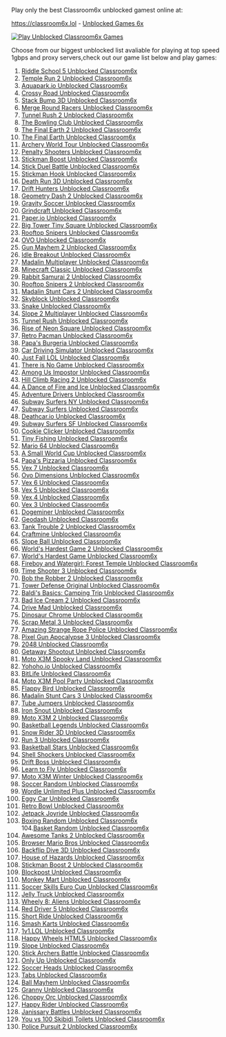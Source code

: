 Play only the best Classroom6x unblocked gamest online at:

https://classroom6x.lol - <a href="https://classroom6x.lol">Unblocked Games 6x</a>


[![Play Unblocked Classroom6x Games](https://github.com/airoyale007/airoyale007.github.io/blob/main/classroom6xlol.jpg)](https://classroom6x.lol)

Choose from our biggest unblocked list avaliable for playing at top speed 1gbps and proxy servers,check out our game list below and play games:




1. <a href="https://classroom6x.lol/play/riddle-school-5">Riddle School 5 Unblocked Classroom6x</a> <br>
2. <a href="https://classroom6x.lol/play/temple-run-2">Temple Run 2 Unblocked Classroom6x</a> <br>
3. <a href="https://classroom6x.lol/play/aquaparkio">Aquapark.io Unblocked Classroom6x</a> <br>
4. <a href="https://classroom6x.lol/play/crossy-road">Crossy Road Unblocked Classroom6x</a> <br>
5. <a href="https://classroom6x.lol/play/stack-bump-3d">Stack Bump 3D Unblocked Classroom6x</a> <br>
6. <a href="https://classroom6x.lol/play/merge-round-racers">Merge Round Racers Unblocked Classroom6x</a> <br>
7. <a href="https://classroom6x.lol/play/tunnel-rush-2">Tunnel Rush 2 Unblocked Classroom6x</a> <br>
8. <a href="https://classroom6x.lol/play/the-bowling-club">The Bowling Club Unblocked Classroom6x</a> <br>
9. <a href="https://classroom6x.lol/play/the-final-earth-2">The Final Earth 2 Unblocked Classroom6x</a> <br>
10. <a href="https://classroom6x.lol/play/the-final-earth">The Final Earth Unblocked Classroom6x</a> <br>
11. <a href="https://classroom6x.lol/play/archery-world-tour">Archery World Tour Unblocked Classroom6x</a> <br>
12. <a href="https://classroom6x.lol/play/penalty-shooters">Penalty Shooters Unblocked Classroom6x</a> <br>
13. <a href="https://classroom6x.lol/play/stickman-boost">Stickman Boost Unblocked Classroom6x</a> <br>
14. <a href="https://classroom6x.lol/play/stick-duel-battle">Stick Duel Battle Unblocked Classroom6x</a> <br>
15. <a href="https://classroom6x.lol/play/stickman-hook">Stickman Hook Unblocked Classroom6x</a> <br>
16. <a href="https://classroom6x.lol/play/death-run-3d">Death Run 3D Unblocked Classroom6x</a> <br>
17. <a href="https://classroom6x.lol/play/drift-hunters">Drift Hunters Unblocked Classroom6x</a> <br>
18. <a href="https://classroom6x.lol/play/geometry-dash-2">Geometry Dash 2 Unblocked Classroom6x</a> <br>
19. <a href="https://classroom6x.lol/play/gravity-soccer">Gravity Soccer Unblocked Classroom6x</a> <br>
20. <a href="https://classroom6x.lol/play/grindcraft">Grindcraft Unblocked Classroom6x</a> <br>
21. <a href="https://classroom6x.lol/play/paperio">Paper.io Unblocked Classroom6x</a> <br>
22. <a href="https://classroom6x.lol/play/big-tower-tiny-square">Big Tower Tiny Square Unblocked Classroom6x</a> <br>
23. <a href="https://classroom6x.lol/play/rooftop-snipers">Rooftop Snipers Unblocked Classroom6x</a> <br>
24. <a href="https://classroom6x.lol/play/ovo">OVO Unblocked Classroom6x</a> <br>
25. <a href="https://classroom6x.lol/play/gun-mayhem-2">Gun Mayhem 2 Unblocked Classroom6x</a> <br>
26. <a href="https://classroom6x.lol/play/idle-breakout">Idle Breakout Unblocked Classroom6x</a> <br>
27. <a href="https://classroom6x.lol/play/madalin-multiplayer">Madalin Multiplayer Unblocked Classroom6x</a> <br>
28. <a href="https://classroom6x.lol/play/minecraft-classic">Minecraft Classic Unblocked Classroom6x</a> <br>
29. <a href="https://classroom6x.lol/play/rabbit-samurai-2">Rabbit Samurai 2 Unblocked Classroom6x</a> <br>
30. <a href="https://classroom6x.lol/play/rooftop-snipers-2">Rooftop Snipers 2 Unblocked Classroom6x</a> <br>
31. <a href="https://classroom6x.lol/play/madalin-stunt-cars-2">Madalin Stunt Cars 2 Unblocked Classroom6x</a> <br>
32. <a href="https://classroom6x.lol/play/skyblock">Skyblock Unblocked Classroom6x</a> <br>
33. <a href="https://classroom6x.lol/play/snake">Snake Unblocked Classroom6x</a> <br>
34. <a href="https://classroom6x.lol/play/slope-2-multiplayer">Slope 2 Multiplayer Unblocked Classroom6x</a> <br>
35. <a href="https://classroom6x.lol/play/tunnel-rush">Tunnel Rush Unblocked Classroom6x</a> <br>
36. <a href="https://classroom6x.lol/play/rise-of-neon-square">Rise of Neon Square Unblocked Classroom6x</a> <br>
37. <a href="https://classroom6x.lol/play/retro-pacman">Retro Pacman Unblocked Classroom6x</a> <br>
38. <a href="https://classroom6x.lol/play/papas-burgeria">Papa's Burgeria Unblocked Classroom6x</a> <br>
39. <a href="https://classroom6x.lol/play/car-driving-simulator">Car Driving Simulator Unblocked Classroom6x</a> <br>
40. <a href="https://classroom6x.lol/play/just-fall-lol">Just Fall LOL Unblocked Classroom6x</a> <br>
41. <a href="https://classroom6x.lol/play/there-is-no-game">There is No Game Unblocked Classroom6x</a> <br>
42. <a href="https://classroom6x.lol/play/among-us-impostor">Among Us Impostor Unblocked Classroom6x</a> <br>
43. <a href="https://classroom6x.lol/play/hill-climb-racing-2">Hill Climb Racing 2 Unblocked Classroom6x</a> <br>
44. <a href="https://classroom6x.lol/play/a-dance-of-fire-and-ice">A Dance of Fire and Ice Unblocked Classroom6x</a> <br>
45. <a href="https://classroom6x.lol/play/adventure-drivers">Adventure Drivers Unblocked Classroom6x</a> <br>
46. <a href="https://classroom6x.lol/play/subway-surfers-ny">Subway Surfers NY Unblocked Classroom6x</a> <br>
47. <a href="https://classroom6x.lol/play/subway-surfers">Subway Surfers Unblocked Classroom6x</a> <br>
48. <a href="https://classroom6x.lol/play/deathcar-io">Deathcar.io Unblocked Classroom6x</a> <br>
49. <a href="https://classroom6x.lol/play/subway-surfers-sf">Subway Surfers SF Unblocked Classroom6x</a> <br>
50. <a href="https://classroom6x.lol/play/cookie-clicker">Cookie Clicker Unblocked Classroom6x</a> <br>
51. <a href="https://classroom6x.lol/play/tiny-fishing">Tiny Fishing Unblocked Classroom6x</a> <br>
52. <a href="https://classroom6x.lol/play/mario-64">Mario 64 Unblocked Classroom6x</a> <br>
53. <a href="https://classroom6x.lol/play/a-small-world-cup">A Small World Cup Unblocked Classroom6x</a> <br>
54. <a href="https://classroom6x.lol/play/papas-pizzaria">Papa's Pizzaria Unblocked Classroom6x</a> <br>
55. <a href="https://classroom6x.lol/play/vex-7">Vex 7 Unblocked Classroom6x</a> <br>
56. <a href="https://classroom6x.lol/play/ovo-dimensions">Ovo Dimensions Unblocked Classroom6x</a> <br>
57. <a href="https://classroom6x.lol/play/vex-6">Vex 6 Unblocked Classroom6x</a> <br>
58. <a href="https://classroom6x.lol/play/vex-5">Vex 5 Unblocked Classroom6x</a><br>
59. <a href="https://classroom6x.lol/play/vex-4">Vex 4 Unblocked Classroom6x</a> <br>
60. <a href="https://classroom6x.lol/play/vex-3">Vex 3 Unblocked Classroom6x</a> <br>
61. <a href="https://classroom6x.lol/play/dogeminer">Dogeminer Unblocked Classroom6x</a> <br>
62. <a href="https://classroom6x.lol/play/geodash">Geodash Unblocked Classroom6x</a> <br>
63. <a href="https://classroom6x.lol/play/tank-trouble-2">Tank Trouble 2 Unblocked Classroom6x</a> <br>
64. <a href="https://classroom6x.lol/play/craftmine">Craftmine Unblocked Classroom6x</a> <br>
65. <a href="https://classroom6x.lol/play/slope-ball">Slope Ball Unblocked Classroom6x</a> <br>
66. <a href="https://classroom6x.lol/play/worlds-hardest-game-2">World's Hardest Game 2 Unblocked Classroom6x</a> <br>
67. <a href="https://classroom6x.lol/play/worlds-hardest-game">World's Hardest Game Unblocked Classroom6x</a> <br>
68. <a href="https://classroom6x.lol/play/fireboy-and-watergirl-forest-temple">Fireboy and Watergirl: Forest Temple Unblocked Classroom6x</a> <br>
69. <a href="https://classroom6x.lol/play/time-shooter-3">Time Shooter 3 Unblocked Classroom6x</a> <br>
70. <a href="https://classroom6x.lol/play/bob-the-robber-2">Bob the Robber 2 Unblocked Classroom6x</a> <br>
71. <a href="https://classroom6x.lol/play/tower-defense-original">Tower Defense Original Unblocked Classroom6x</a> <br>
72. <a href="https://classroom6x.lol/play/baldis-basics-camping-trip">Baldi's Basics: Camping Trip Unblocked Classroom6x</a> <br>
73. <a href="https://classroom6x.lol/play/bad-ice-cream-2">Bad Ice Cream 2 Unblocked Classroom6x</a> <br>
74. <a href="https://classroom6x.lol/play/drive-mad">Drive Mad Unblocked Classroom6x</a> <br>
75. <a href="https://classroom6x.lol/play/dinosaur-chrome">Dinosaur Chrome Unblocked Classroom6x</a> <br>
76. <a href="https://classroom6x.lol/play/scrap-metal-3">Scrap Metal 3 Unblocked Classroom6x</a> <br>
77. <a href="https://classroom6x.lol/play/amazing-strange-rope-police">Amazing Strange Rope Police Unblocked Classroom6x</a> <br>
78. <a href="https://classroom6x.lol/play/pixel-gun-apocalypse-3">Pixel Gun Apocalypse 3 Unblocked Classroom6x</a> <br>
79. <a href="https://classroom6x.lol/play/2048">2048 Unblocked Classroom6x</a> <br>
80. <a href="https://classroom6x.lol/play/getaway-shootout">Getaway Shootout Unblocked Classroom6x</a> <br>
81. <a href="https://classroom6x.lol/play/motox3m-spooky-land">Moto X3M Spooky Land Unblocked Classroom6x</a> <br>
82. <a href="https://classroom6x.lol/play/yohoho-io">Yohoho.io Unblocked Classroom6x</a> <br>
83. <a href="https://classroom6x.lol/play/bitlife">BitLife Unblocked Classroom6x</a> <br>
84. <a href="https://classroom6x.lol/play/motox3m-pool-party">Moto X3M Pool Party Unblocked Classroom6x</a> <br>
85. <a href="https://classroom6x.lol/play/flappy-bird">Flappy Bird Unblocked Classroom6x</a> <br>
86. <a href="https://classroom6x.lol/play/madalin-stunt-cars-3">Madalin Stunt Cars 3 Unblocked Classroom6x</a> <br>
87. <a href="https://classroom6x.lol/play/tube-jumpers">Tube Jumpers Unblocked Classroom6x</a> <br>
88. <a href="https://classroom6x.lol/play/iron-snout">Iron Snout Unblocked Classroom6x</a> <br>
89. <a href="https://classroom6x.lol/play/motox3m-2">Moto X3M 2 Unblocked Classroom6x</a> <br>
90. <a href="https://classroom6x.lol/play/basketball-legends">Basketball Legends Unblocked Classroom6x</a> <br>
91. <a href="https://classroom6x.lol/play/snow-rider-3d">Snow Rider 3D Unblocked Classroom6x</a> <br>
92. <a href="https://classroom6x.lol/play/run-3">Run 3 Unblocked Classroom6x</a> <br>
93. <a href="https://classroom6x.lol/play/basketball-stars">Basketball Stars Unblocked Classroom6x</a> <br>
94. <a href="https://classroom6x.lol/play/shell-shockers">Shell Shockers Unblocked Classroom6x</a> <br>
95. <a href="https://classroom6x.lol/play/drift-boss">Drift Boss Unblocked Classroom6x</a> <br>
96. <a href="https://classroom6x.lol/play/learn-to-fly">Learn to Fly Unblocked Classroom6x</a> <br>
97. <a href="https://classroom6x.lol/play/motox3m-winter">Moto X3M Winter Unblocked Classroom6x</a> <br>
98. <a href="https://classroom6x.lol/play/soccer-random">Soccer Random Unblocked Classroom6x</a> <br>
99. <a href="https://classroom6x.lol/play/wordle-unlimited-plus">Wordle Unlimited Plus Unblocked Classroom6x</a> <br>
100. <a href="https://classroom6x.lol/play/eggy-car">Eggy Car Unblocked Classroom6x</a> <br>
101. <a href="https://classroom6x.lol/play/retro-bowl">Retro Bowl Unblocked Classroom6x</a> <br>
102. <a href="https://classroom6x.lol/play/jetpack-joyride">Jetpack Joyride Unblocked Classroom6x</a> <br>
103. <a href="https://classroom6x.lol/play/boxing-random">Boxing Random Unblocked Classroom6x</a> <br>
104.<a href="https://classroom6x.lol/play/basket-random">Basket Random Unblocked Classroom6x</a> <br>
105. <a href="https://classroom6x.lol/play/awesome-tanks-2">Awesome Tanks 2 Unblocked Classroom6x</a> <br>
106. <a href="https://classroom6x.lol/play/browser-mario-bros">Browser Mario Bros Unblocked Classroom6x</a> <br>
107. <a href="https://classroom6x.lol/play/backflip-dive-3d">Backflip Dive 3D Unblocked Classroom6x</a> <br>
108. <a href="https://classroom6x.lol/play/house-of-hazards">House of Hazards Unblocked Classroom6x</a> <br>
109. <a href="https://classroom6x.lol/play/stickman-boost-2">Stickman Boost 2 Unblocked Classroom6x</a> <br>
110. <a href="https://classroom6x.lol/play/blockpost">Blockpost Unblocked Classroom6x</a> <br>
111. <a href="https://classroom6x.lol/play/monkey-mart">Monkey Mart Unblocked Classroom6x</a> <br>
112. <a href="https://classroom6x.lol/play/soccer-skills-euro-cup">Soccer Skills Euro Cup Unblocked Classroom6x</a> <br>
113. <a href="https://classroom6x.lol/play/jelly-truck">Jelly Truck Unblocked Classroom6x</a> <br>
114. <a href="https://classroom6x.lol/play/wheely-8-aliens">Wheely 8: Aliens Unblocked Classroom6x</a> <br>
115. <a href="https://classroom6x.lol/play/red-driver-5">Red Driver 5 Unblocked Classroom6x</a> <br>
116. <a href="https://classroom6x.lol/play/short-ride">Short Ride Unblocked Classroom6x</a> <br>
117. <a href="https://classroom6x.lol/play/smash-karts">Smash Karts Unblocked Classroom6x</a> <br>
118. <a href="https://classroom6x.lol/play/1v1-lol">1v1.LOL Unblocked Classroom6x</a> <br>
119. <a href="https://classroom6x.lol/play/happy-wheels-html5">Happy Wheels HTML5 Unblocked Classroom6x</a> <br>
120. <a href="https://classroom6x.lol/play/slope">Slope Unblocked Classroom6x</a> <br>
121. <a href="https://classroom6x.lol/play/stick-archers-battle">Stick Archers Battle Unblocked Classroom6x</a> <br>
122. <a href="https://classroom6x.lol/play/only-up">Only Up Unblocked Classroom6x</a> <br>
123. <a href="https://classroom6x.lol/play/soccer-heads">Soccer Heads Unblocked Classroom6x</a> <br>
124. <a href="https://classroom6x.lol/play/tabs">Tabs Unblocked Classroom6x</a> <br>
125. <a href="https://classroom6x.lol/play/ball-mayhem">Ball Mayhem Unblocked Classroom6x</a> <br>
126. <a href="https://classroom6x.lol/play/granny">Granny Unblocked Classroom6x</a> <br>
127. <a href="https://classroom6x.lol/play/choppy-orc">Choppy Orc Unblocked Classroom6x</a> <br>
128. <a href="https://classroom6x.lol/play/happy-rider">Happy Rider Unblocked Classroom6x</a> <br>
129. <a href="https://classroom6x.lol/play/janissary-battles">Janissary Battles Unblocked Classroom6x</a> <br>
130. <a href="https://classroom6x.lol/play/you-vs-100-skibidi-toilets">You vs 100 Skibidi Toilets Unblocked Classroom6x</a> <br>
131. <a href="https://classroom6x.lol/play/police-pursuit-2">Police Pursuit 2 Unblocked Classroom6x</a> <br>

